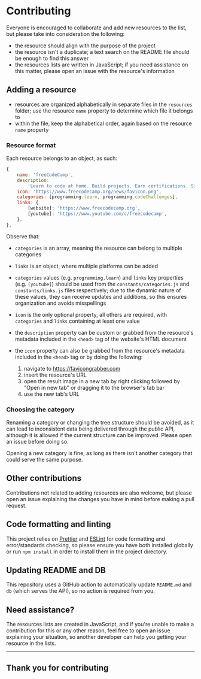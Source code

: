 # Contributing

Everyone is encouraged to collaborate and add new resources to the list, but please take into consideration the following:

-   the resource should align with the purpose of the project
-   the resource isn't a duplicate; a text search on the README file should be enough to find this answer
-   the resources lists are written in JavaScript; if you need assistance on this matter, please open an issue with the resource's information

## Adding a resource

-   resources are organized alphabetically in separate files in the `resources` folder; use the resource `name` property to determine which file it belongs to
-   within the file, keep the alphabetical order, again based on the resource `name` property

### Resource format

Each resource belongs to an object, as such:

```javascript
{
    name: 'freeCodeCamp',
    description:
        'Learn to code at home. Build projects. Earn certifications. Since 2014, more than 40,000 freeCodeCamp.org graduates have gotten jobs at tech companies including Google, Apple, Amazon, and Microsoft.',
    icon: 'https://www.freecodecamp.org/news/favicon.png',
    categories: [programming.learn, programming.codeChallenges],
    links: {
        [website]: 'https://www.freecodecamp.org',
        [youtube]: 'https://www.youtube.com/c/freecodecamp',
    },
},
```

Observe that:

-   `categories` is an array, meaning the resource can belong to multiple categories
-   `links` is an object, where multiple platforms can be added
-   `categories` values (e.g. `programming.learn`) and `links` key properties (e.g. `[youtube]`) should be used from the `constants/categories.js` and `constants/links.js` files respectively; due to the dynamic nature of these values, they can receive updates and additions, so this ensures organization and avoids misspellings
-   `icon` is the only optional property, all others are required, with `categories` and `links` containing at least one value
-   the `description` property can be custom or grabbed from the resource's metadata included in the `<head>` tag of the website's HTML document
-   the `icon` property can also be grabbed from the resource's metadata included in the `<head>` tag or by doing the following:

    1. navigate to https://favicongrabber.com
    2. insert the resource's URL
    3. open the result image in a new tab by right clicking followed by "Open in new tab" or dragging it to the browser's tab bar
    4. use the new tab's URL

### Choosing the category

Renaming a category or changing the tree structure should be avoided, as it can lead to inconsistent data being delivered through the public API, although it is allowed if the current structure can be improved. Please open an issue before doing so.

Opening a new category is fine, as long as there isn't another category that could serve the same purpose.

## Other contributions

Contributions not related to adding resources are also welcome, but please open an issue explaining the changes you have in mind before making a pull request.

## Code formatting and linting

This project relies on [Prettier](https://prettier.io/) and [ESLint](https://eslint.org/) for code formatting and error/standards checking, so please ensure you have both installed globally or run `npm install` in order to install them in the project directory.

## Updating README and DB

This repository uses a GitHub action to automatically update `README.md` and `db` (which serves the API), so no action is required from you.

## Need assistance?

The resources lists are created in JavaScript, and if you're unable to make a contribution for this or any other reason, feel free to open an issue explaining your situation, so another developer can help you getting your resource in the lists.

---

## Thank you for contributing
